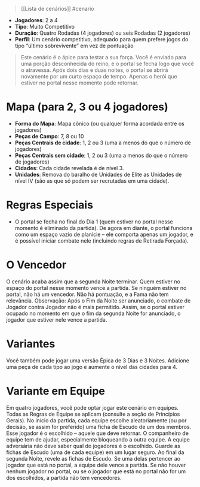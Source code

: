 > [[Lista de cenários]] #cenario

- **Jogadores**: 2 a 4
- **Tipo**: Muito Competitivo
- **Duração**: Quatro Rodadas (4 jogadores) ou seis Rodadas (2 jogadores)
- **Perfil**: Um cenário competitivo, adequado para quem prefere jogos do tipo “último sobrevivente” em vez de pontuação

> Este cenário é o ápice para testar a sua força. Você é enviado para uma porção desconhecida do reino, e o portal se fecha logo que você o atravessa. Após dois dias e duas noites, o portal se abrirá novamente por um curto espaço de tempo. Apenas o herói que estiver no portal nesse momento pode retornar.

# Mapa (para 2, 3 ou 4 jogadores)
- **Forma do Mapa**: Mapa cônico (ou qualquer forma acordada entre os jogadores)
- **Peças de Campo**: 7, 8 ou 10
- **Peças Centrais de cidade**: 1, 2 ou 3 (uma a menos do que o número de jogadores)
- **Peças Centrais sem cidade**: 1, 2 ou 3 (uma a menos do que o número de jogadores)
- **Cidades**: Cada cidade revelada é de nível 3.
- **Unidades**: Remova do baralho de Unidades de Elite as Unidades de nível IV (são as que só podem ser recrutadas em uma cidade).
# Regras Especiais
- O portal se fecha no final do Dia 1 (quem estiver no portal nesse momento é eliminado da partida). De agora em diante, o portal funciona como um espaço vazio de planície – ele comporta apenas um jogador, e é possível iniciar combate nele (incluindo regras de Retirada Forçada).
# O Vencedor
O cenário acaba assim que a segunda Noite terminar. Quem estiver no espaço do portal nesse momento vence a partida. Se ninguém estiver no portal, não há um vencedor. Não há pontuação, e a Fama não tem relevância.
Observação: Após o Fim da Noite ser anunciado, o combate de Jogador contra Jogador não é mais permitido. Assim, se o portal estiver ocupado no momento em que o fim da segunda Noite for anunciado, o jogador que estiver nele vence a partida.
# Variantes
Você também pode jogar uma versão Épica de 3 Dias e 3 Noites. Adicione uma peça de cada tipo ao jogo e aumente o nível das cidades para 4.
# Variante em Equipe
Em quatro jogadores, você pode optar jogar este cenário em equipes. Todas as Regras de Equipe se aplicam (consulte a seção de Princípios Gerais).
No início da partida, cada equipe escolhe aleatoriamente (ou por decisão, se assim for preferido) uma ficha de Escudo de um dos membros. Esse jogador é o escolhido – aquele que deve retornar. O companheiro de equipe tem de ajudar, especialmente bloqueando a outra equipe.
A equipe adversária não deve saber qual do jogadores é o escolhido. Guarde as fichas de Escudo (uma de cada equipe) em um lugar seguro.
Ao final da segunda Noite, revele as fichas de Escudo. Se uma delas pertencer ao jogador que está no portal, a equipe dele vence a partida. Se não houver nenhum jogador no portal, ou se o jogador que está no portal não for um dos escolhidos, a partida não tem vencedores.
